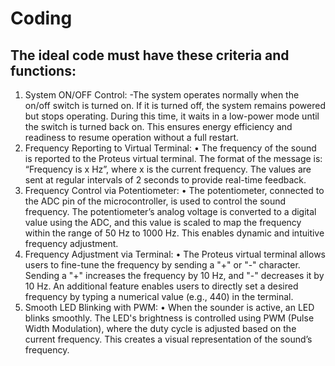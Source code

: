 # Coding
## The ideal code must have these criteria and functions:
  1.	System ON/OFF Control:
    -The system operates normally when the on/off switch is turned on. If it is turned off, the system remains powered but stops operating. During this time, it waits in a low-power mode until the switch is turned back on. This ensures energy efficiency and readiness to resume operation without a full restart.
  3.	Frequency Reporting to Virtual Terminal:
     •	The frequency of the sound is reported to the Proteus virtual terminal. The format of the message is: “Frequency is x Hz”, where x is the current frequency. The values are sent at regular intervals of 2 seconds to provide real-time feedback.
  4.	Frequency Control via Potentiometer:
     •	The potentiometer, connected to the ADC pin of the microcontroller, is used to control the sound frequency. The potentiometer’s analog voltage is converted to a digital value using the ADC, and this value is scaled to map the frequency within the range of 50 Hz to 1000 Hz. This enables dynamic and intuitive frequency adjustment.
  5.	Frequency Adjustment via Terminal:
     •	The Proteus virtual terminal allows users to fine-tune the frequency by sending a "+" or "-" character. Sending a "+" increases the frequency by 10 Hz, and "-" decreases it by 10 Hz. An additional feature enables users to directly set a desired frequency by typing a numerical value (e.g., 440) in the terminal.
  6.	Smooth LED Blinking with PWM:
     •	When the sounder is active, an LED blinks smoothly. The LED's brightness is controlled using PWM (Pulse Width Modulation), where the duty cycle is adjusted based on the current frequency. This creates a visual representation of the sound’s frequency.
